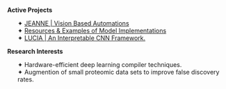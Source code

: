 <b>Active Projects</b>
<ul>
  ✦ <a href="https://github.com/yammei/application-automation.git">JEANNE | Vision Based Automations</a><br>
  ✦ <a href="https://github.com/yammei/model-implementations.git">Resources & Examples of Model Implementations</a><br>
  ✦ <a href="https://github.com/yammei/convolution.git">LUCIA | An Interpretable CNN Framework.</a><br>
</ul>
<b>Research Interests</b>
<ul>
    ✦ Hardware-efficient deep learning compiler techniques.<br>
    ✦ Augmention of small proteomic data sets to improve false discovery rates.<br>
</ul>
